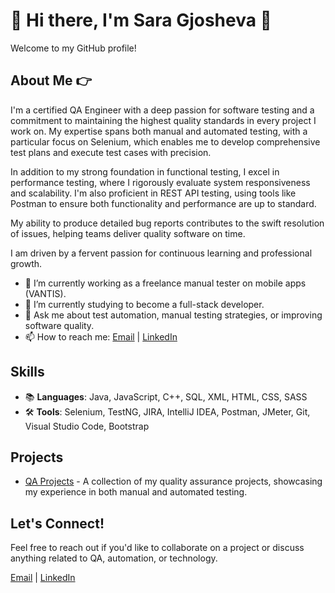 # 👋 Hi there, I'm Sara Gjosheva 🚀

Welcome to my GitHub profile! 

## About Me 👉
I'm a certified QA Engineer with a deep passion for software testing and a commitment to maintaining the highest quality standards in every project I work on. My expertise spans both manual and automated testing, with a particular focus on Selenium, which enables me to develop comprehensive test plans and execute test cases with precision.

In addition to my strong foundation in functional testing, I excel in performance testing, where I rigorously evaluate system responsiveness and scalability. I'm also proficient in REST API testing, using tools like Postman to ensure both functionality and performance are up to standard.

My ability to produce detailed bug reports contributes to the swift resolution of issues, helping teams deliver quality software on time. 

I am driven by a fervent passion for continuous learning and professional growth.

- 🔭 I’m currently working as a freelance manual tester on mobile apps (VANTIS).
- 🌱 I’m currently studying to become a full-stack developer.
- 💬 Ask me about test automation, manual testing strategies, or improving software quality.
- 📫 How to reach me: [Email](mailto:sara_gjosheva@yahoo.com) | [LinkedIn](https://www.linkedin.com/in/sara-gjosheva)

## Skills
- 📚 **Languages**: Java, JavaScript, C++, SQL, XML, HTML, CSS, SASS
- 🛠️ **Tools**: Selenium, TestNG, JIRA, IntelliJ IDEA, Postman, JMeter, Git, Visual Studio Code, Bootstrap

## Projects 
- [QA Projects](#) - A collection of my quality assurance projects, showcasing my experience in both manual and automated testing.

## Let's Connect!
Feel free to reach out if you'd like to collaborate on a project or discuss anything related to QA, automation, or technology.

[Email](mailto:sara_gjosheva@yahoo.com) | [LinkedIn](https://www.linkedin.com/in/sara-gjosheva)
